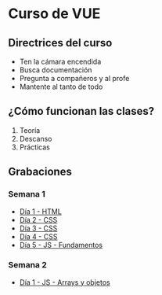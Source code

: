 # Curso de VUE

## Directrices del curso

- Ten la cámara encendida
- Busca documentación
- Pregunta a compañeros y al profe
- Mantente al tanto de todo

## ¿Cómo funcionan las clases?

1. Teoría
2. Descanso
3. Prácticas

## Grabaciones

### Semana 1

- [Día 1 - HTML](https://ironhack.zoom.us/rec/share/kGpkR0A7SJ4HdNAakze8p2gI5zGwicMMdtIYQtewmJNJgrLEHeOqAvd-JbBKhyg_.GQ8tr65iAyuotW-u)
- [Día 2 - CSS](https://ironhack.zoom.us/rec/share/8NSonYJtJThV3XRc_skRcUAlzlTUJHL5I6MQaIHvfrZ1xR2VrOA19lkVP5pRLwhm.lcQkb_uEEiMJ5ilj)
- [Día 3 - CSS](https://ironhack.zoom.us/rec/share/cxon6yVK65iFzXm3cN-icdA54hoIY1XgEvrSkbAC9MLWqnC_E3oykwkAxojjw-2f.-eHQlfJkNv9t2Ydp)
- [Día 4 - CSS](https://ironhack.zoom.us/rec/share/MWlmjL4Z785vk-N2C3MTmGD-yVQyTj5-GUnUH7x6h2K_3rK29x6hc803MgDg62cV.Xfl7ZhCvLJGoSNIO)
- [Día 5 - JS - Fundamentos](https://ironhack.zoom.us/rec/share/s8pj7cGTkwy_7v6ws7lKhRLB4jX3NiqOoIlppJ_0HNS7cfmW79aFnMTm2KVtE4cv.tZiePOYXCOUfWfsT)

### Semana 2

 - [Día 1 - JS - Arrays y objetos](https://ironhack.zoom.us/rec/share/YofOIiKXTXknMzH7oJv41BVNIAVTcj73wv1mx8w5bL6_wmYysQtMaADlG20bpKmA.iiYOZSbEo5HBuuxy)